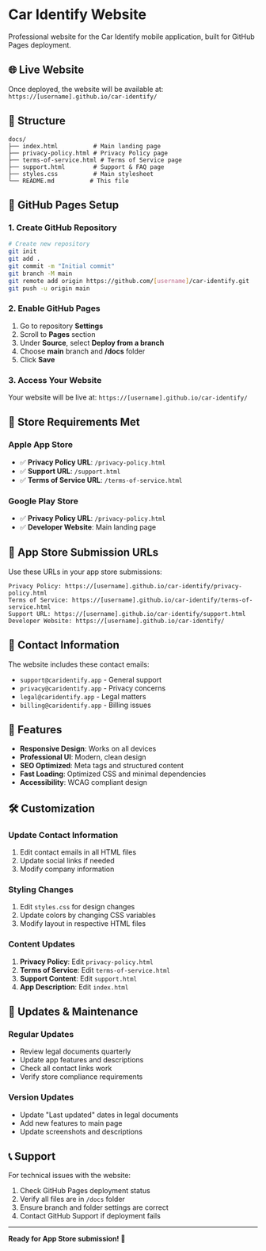 # Car Identify Website

Professional website for the Car Identify mobile application, built for GitHub Pages deployment.

## 🌐 Live Website

Once deployed, the website will be available at:
`https://[username].github.io/car-identify/`

## 📁 Structure

```
docs/
├── index.html          # Main landing page
├── privacy-policy.html # Privacy Policy page
├── terms-of-service.html # Terms of Service page
├── support.html        # Support & FAQ page
├── styles.css          # Main stylesheet
└── README.md          # This file
```

## 🚀 GitHub Pages Setup

### 1. Create GitHub Repository

```bash
# Create new repository
git init
git add .
git commit -m "Initial commit"
git branch -M main
git remote add origin https://github.com/[username]/car-identify.git
git push -u origin main
```

### 2. Enable GitHub Pages

1. Go to repository **Settings**
2. Scroll to **Pages** section
3. Under **Source**, select **Deploy from a branch**
4. Choose **main** branch and **/docs** folder
5. Click **Save**

### 3. Access Your Website

Your website will be live at:
`https://[username].github.io/car-identify/`

## 🎯 Store Requirements Met

### Apple App Store
- ✅ **Privacy Policy URL**: `/privacy-policy.html`
- ✅ **Support URL**: `/support.html`
- ✅ **Terms of Service URL**: `/terms-of-service.html`

### Google Play Store
- ✅ **Privacy Policy URL**: `/privacy-policy.html`
- ✅ **Developer Website**: Main landing page

## 📱 App Store Submission URLs

Use these URLs in your app store submissions:

```
Privacy Policy: https://[username].github.io/car-identify/privacy-policy.html
Terms of Service: https://[username].github.io/car-identify/terms-of-service.html
Support URL: https://[username].github.io/car-identify/support.html
Developer Website: https://[username].github.io/car-identify/
```

## 📧 Contact Information

The website includes these contact emails:
- `support@caridentify.app` - General support
- `privacy@caridentify.app` - Privacy concerns
- `legal@caridentify.app` - Legal matters
- `billing@caridentify.app` - Billing issues

## 🎨 Features

- **Responsive Design**: Works on all devices
- **Professional UI**: Modern, clean design
- **SEO Optimized**: Meta tags and structured content
- **Fast Loading**: Optimized CSS and minimal dependencies
- **Accessibility**: WCAG compliant design

## 🛠️ Customization

### Update Contact Information

1. Edit contact emails in all HTML files
2. Update social links if needed
3. Modify company information

### Styling Changes

1. Edit `styles.css` for design changes
2. Update colors by changing CSS variables
3. Modify layout in respective HTML files

### Content Updates

1. **Privacy Policy**: Edit `privacy-policy.html`
2. **Terms of Service**: Edit `terms-of-service.html`
3. **Support Content**: Edit `support.html`
4. **App Description**: Edit `index.html`

## 🔄 Updates & Maintenance

### Regular Updates
- Review legal documents quarterly
- Update app features and descriptions
- Check all contact links work
- Verify store compliance requirements

### Version Updates
- Update "Last updated" dates in legal documents
- Add new features to main page
- Update screenshots and descriptions

## 📞 Support

For technical issues with the website:
1. Check GitHub Pages deployment status
2. Verify all files are in `/docs` folder
3. Ensure branch and folder settings are correct
4. Contact GitHub Support if deployment fails

---

**Ready for App Store submission! 🚀** 